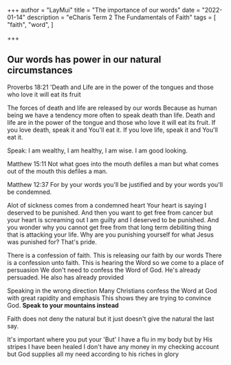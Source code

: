 +++
author = "LayMui"
title = "The importance of our words"
date = "2022-01-14"
description = "eCharis Term 2 The Fundamentals of Faith"
tags = [
    "faith", "word", 
]

+++

## Our words has power in our natural circumstances

Proverbs 18:21 'Death and Life are in the power of the tongues and those who love it will eat its fruit

The forces of death and life are released by our words
Because as human being we have a tendency more often to speak death than life.
Death and life are in the power of the tongue and those who love it will eat its fruit.
If you love death, speak it and You'll eat it.
If you love life, speak it and You'll eat it.

Speak: I am wealthy, I am healthy, I am wise. I am good looking.

Matthew 15:11 Not what goes into the mouth defiles a man but what comes out of the mouth
this defiles a man.

Matthew 12:37 For by your words you'll be justified and by your words you'll be condemned.

Alot of sickness comes from a condemned heart
Your heart is saying I deserved to be punished. And then you want to get free from cancer
but your heart is screaming out I am guilty and I deserved to be punished.
And you wonder why you cannot get free from that long term debiliting thing that is attacking
your life.
Why are you punishing yourself for what Jesus was punished for? That's pride.

There is a confession of faith. This is releasing our faith by our words
There is a confession unto faith. This is hearing the Word so we come to a place of persuasion
We don't need to confess the Word of God. He's already persuaded. He also has already provided

Speaking in the wrong direction
Many Christians confess the Word at God with great rapidity and emphasis
This shows they are trying to convince God.
**Speak to your mountains instead**

Faith does not deny the natural but it just doesn't give the natural the last say.

It's important where you put your 'But'
I have a flu in my body but by His stripes I have been healed
I don't have any money in my checking account but God supplies all my need according to his riches in glory
